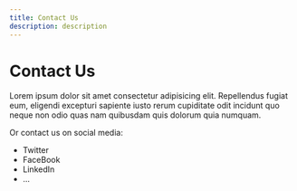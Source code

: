 ```yaml
---
title: Contact Us 
description: description
---
```


# Contact Us
Lorem ipsum dolor sit amet consectetur adipisicing elit. Repellendus fugiat eum, eligendi excepturi sapiente iusto rerum cupiditate odit incidunt quo neque non odio quas nam quibusdam quis dolorum quia numquam.



Or contact us on social media:
- Twitter
- FaceBook
- LinkedIn
- ...